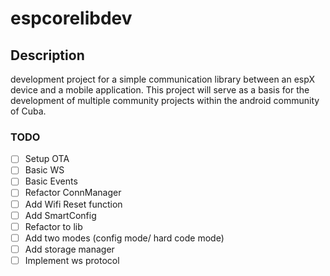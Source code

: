 # espcorelibdev
## Description
development project for a simple communication library between an espX device and a mobile application. This project will serve as a basis for the development of multiple community projects within the android community of Cuba.


### TODO
- [ ] Setup OTA
- [ ] Basic WS
- [ ] Basic Events
- [ ] Refactor ConnManager
- [ ] Add Wifi Reset function
- [ ] Add SmartConfig
- [ ] Refactor to lib
- [ ] Add two modes (config mode/ hard code mode)
- [ ] Add storage manager
- [ ] Implement ws protocol
